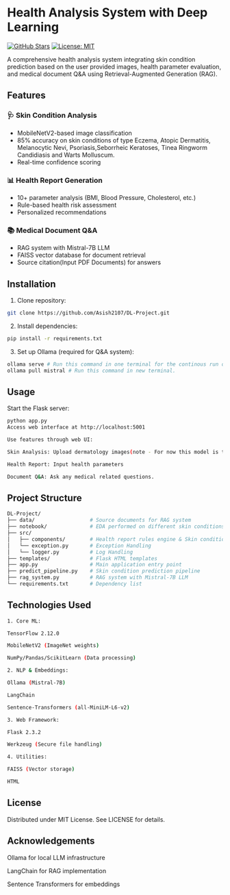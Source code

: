 # Health Analysis System with Deep Learning

[![GitHub Stars](https://img.shields.io/github/stars/Asish2107/DL-Project?style=social)](https://github.com/Asish2107/DL-Project/stargazers)
[![License: MIT](https://img.shields.io/badge/License-MIT-yellow.svg)](https://opensource.org/licenses/MIT)

A comprehensive health analysis system integrating skin condition prediction based on the user provided images, health parameter evaluation, and medical document Q&A using Retrieval-Augmented Generation (RAG).

## Features

### 🩺 Skin Condition Analysis
- MobileNetV2-based image classification
- 85% accuracy on skin conditions of type Eczema, Atopic Dermatitis, Melanocytic Nevi, Psoriasis,Seborrheic Keratoses, Tinea Ringworm Candidiasis and Warts Molluscum.
- Real-time confidence scoring

### 📊 Health Report Generation
- 10+ parameter analysis (BMI, Blood Pressure, Cholesterol, etc.)
- Rule-based health risk assessment
- Personalized recommendations

### 📚 Medical Document Q&A
- RAG system with Mistral-7B LLM
- FAISS vector database for document retrieval
- Source citation(Input PDF Documents) for answers

## Installation

1. Clone repository:
```bash
git clone https://github.com/Asish2107/DL-Project.git
```

2. Install dependencies:

```bash
pip install -r requirements.txt
```

3. Set up Ollama (required for Q&A system):

```bash
ollama serve # Run this command in one terminal for the continous run of ollama model.
ollama pull mistral # Run this command in new terminal.
```

## Usage

 Start the Flask server:

```bash
python app.py
Access web interface at http://localhost:5001

Use features through web UI:

Skin Analysis: Upload dermatology images(note - For now this model is trained only on skin diseases of type Eczema, Atopic Dermatitis, Melanocytic Nevi, Psoriasis,Seborrheic Keratoses, Tinea Ringworm Candidiasis and Warts Molluscum)

Health Report: Input health parameters

Document Q&A: Ask any medical related questions.
```

## Project Structure
```bash
DL-Project/
├── data/                  # Source documents for RAG system
├── notebook/              # EDA performed on different skin conditions data set
├── src/
│   ├── components/        # Health report rules engine & Skin condition model training.
│   └── exception.py       # Exception Handling
│   └── logger.py          # Log Handling
├── templates/             # Flask HTML templates
├── app.py                 # Main application entry point
├── predict_pipeline.py    # Skin condition prediction pipeline
├── rag_system.py          # RAG system with Mistral-7B LLM
└── requirements.txt       # Dependency list
```

## Technologies Used
```bash
1. Core ML:

TensorFlow 2.12.0 

MobileNetV2 (ImageNet weights)

NumPy/Pandas/ScikitLearn (Data processing)

2. NLP & Embeddings:

Ollama (Mistral-7B)

LangChain

Sentence-Transformers (all-MiniLM-L6-v2)

3. Web Framework:

Flask 2.3.2

Werkzeug (Secure file handling)

4. Utilities:

FAISS (Vector storage)

HTML
```

## License
Distributed under MIT License. See LICENSE for details.

## Acknowledgements

Ollama for local LLM infrastructure

LangChain for RAG implementation

Sentence Transformers for embeddings